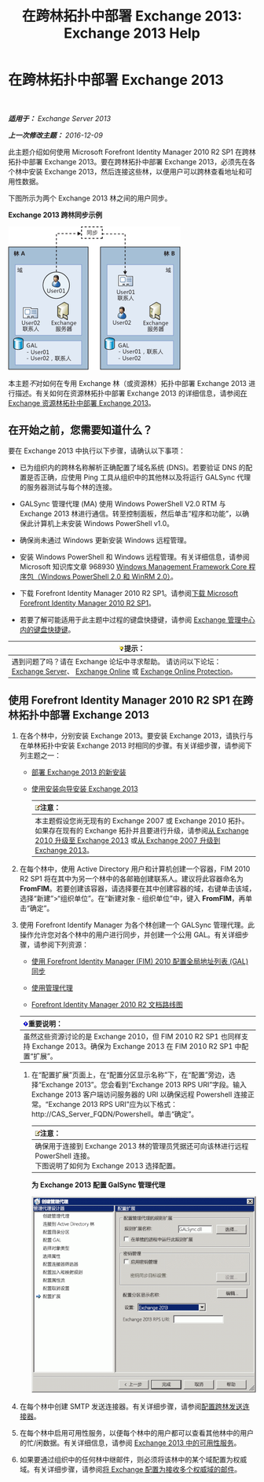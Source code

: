 ﻿---
title: '在跨林拓扑中部署 Exchange 2013: Exchange 2013 Help'
TOCTitle: 在跨林拓扑中部署 Exchange 2013
ms:assetid: 65be650f-d435-4f60-9ff0-5cb88a726abb
ms:mtpsurl: https://technet.microsoft.com/zh-cn/library/Aa998597(v=EXCHG.150)
ms:contentKeyID: 51408232
ms.date: 01/11/2018
mtps_version: v=EXCHG.150
ms.translationtype: HT
---

# 在跨林拓扑中部署 Exchange 2013

 

_**适用于：** Exchange Server 2013_

_**上一次修改主题：** 2016-12-09_

此主题介绍如何使用 Microsoft Forefront Identity Manager 2010 R2 SP1 在跨林拓扑中部署 Exchange 2013。要在跨林拓扑中部署 Exchange 2013，必须先在各个林中安装 Exchange 2013，然后连接这些林，以便用户可以跨林查看地址和可用性数据。

下图所示为两个 Exchange 2013 林之间的用户同步。

**Exchange 2013 跨林同步示例**

![Exchange 2010 多林示例](images/Aa998597.df0ba5dd-cb96-4542-98bd-2a425defe317(EXCHG.150).gif "Exchange 2010 多林示例")

本主题*不*对如何在专用 Exchange 林（或资源林）拓扑中部署 Exchange 2013 进行描述。有关如何在资源林拓扑中部署 Exchange 2013 的详细信息，请参阅[在 Exchange 资源林拓扑中部署 Exchange 2013](deploy-exchange-2013-in-an-exchange-resource-forest-topology-exchange-2013-help.md)。

## 在开始之前，您需要知道什么？

要在 Exchange 2013 中执行以下步骤，请确认以下事项：

  - 已为组织内的跨林名称解析正确配置了域名系统 (DNS)。若要验证 DNS 的配置是否正确，应使用 Ping 工具从组织中的其他林以及将运行 GALSync 代理的服务器测试与每个林的连接。

  - GALSync 管理代理 (MA) 使用 Windows PowerShell V2.0 RTM 与 Exchange 2013 林进行通信。转至控制面板，然后单击“程序和功能”，以确保此计算机上未安装 Windows PowerShell v1.0。

  - 确保尚未通过 Windows 更新安装 Windows 远程管理。

  - 安装 Windows PowerShell 和 Windows 远程管理。有关详细信息，请参阅 Microsoft 知识库文章 968930 [Windows Management Framework Core 程序包（Windows PowerShell 2.0 和 WinRM 2.0）](http://go.microsoft.com/fwlink/p/?linkid=3052%26kbid=968930)。

  - 下载 Forefront Identity Manager 2010 R2 SP1。请参阅[下载 Microsoft Forefront Identity Manager 2010 R2 SP1](https://go.microsoft.com/fwlink/p/?linkid=279868)。

  - 若要了解可能适用于此主题中过程的键盘快捷键，请参阅 [Exchange 管理中心内的键盘快捷键](keyboard-shortcuts-in-the-exchange-admin-center-exchange-online-protection-help.md)。

<table>
<thead>
<tr class="header">
<th><img src="images/Bb124558.tip(EXCHG.150).gif" title="提示" alt="提示" />提示：</th>
</tr>
</thead>
<tbody>
<tr class="odd">
<td>遇到问题了吗？请在 Exchange 论坛中寻求帮助。 请访问以下论坛：<a href="https://go.microsoft.com/fwlink/p/?linkid=60612">Exchange Server</a>、 <a href="https://go.microsoft.com/fwlink/p/?linkid=267542">Exchange Online</a> 或 <a href="https://go.microsoft.com/fwlink/p/?linkid=285351">Exchange Online Protection</a>。</td>
</tr>
</tbody>
</table>


## 使用 Forefront Identity Manager 2010 R2 SP1 在跨林拓扑中部署 Exchange 2013

1.  在各个林中，分别安装 Exchange 2013。要安装 Exchange 2013，请执行与在单林拓扑中安装 Exchange 2013 时相同的步骤。有关详细步骤，请参阅下列主题之一：
    
      - [部署 Exchange 2013 的新安装](deploy-a-new-installation-of-exchange-2013-exchange-2013-help.md)
    
      - [使用安装向导安装 Exchange 2013](install-exchange-2013-using-the-setup-wizard-exchange-2013-help.md)
        
        <table>
        <thead>
        <tr class="header">
        <th><img src="images/Bb124558.note(EXCHG.150).gif" title="注意" alt="注意" />注意：</th>
        </tr>
        </thead>
        <tbody>
        <tr class="odd">
        <td>本主题假设您尚无现有的 Exchange 2007 或 Exchange 2010 拓扑。如果存在现有的 Exchange 拓扑并且要进行升级，请参阅<a href="upgrade-from-exchange-2010-to-exchange-2013-exchange-2013-help.md">从 Exchange 2010 升级至 Exchange 2013</a> 或<a href="upgrade-from-exchange-2007-to-exchange-2013-exchange-2013-help.md">从 Exchange 2007 升级到 Exchange 2013</a>。</td>
        </tr>
        </tbody>
        </table>


2.  在每个林中，使用 Active Directory 用户和计算机创建一个容器，FIM 2010 R2 SP1 将在其中为另一个林中的各邮箱创建联系人。建议将此容器命名为 **FromFIM**。若要创建该容器，请选择要在其中创建容器的域，右键单击该域，选择“新建”\>“组织单位”。在“新建对象 - 组织单位”中，键入 **FromFIM**，再单击“确定”。

3.  使用 Forefront Identify Manager 为各个林创建一个 GALSync 管理代理。此操作允许您对各个林中的用户进行同步，并创建一个公用 GAL。有关详细步骤，请参阅下列资源：
    
      - [使用 Forefront Identity Manager (FIM) 2010 配置全局地址列表 (GAL) 同步](https://go.microsoft.com/fwlink/p/?linkid=279869)
    
      - [使用管理代理](https://go.microsoft.com/fwlink/p/?linkid=279870)
    
      - [Forefront Identity Manager 2010 R2 文档路线图](https://go.microsoft.com/fwlink/p/?linkid=279871)
    
    <table>
    <thead>
    <tr class="header">
    <th><img src="images/Bb124558.important(EXCHG.150).gif" title="重要说明" alt="重要说明" />重要说明：</th>
    </tr>
    </thead>
    <tbody>
    <tr class="odd">
    <td>虽然这些资源讨论的是 Exchange 2010，但 FIM 2010 R2 SP1 也同样支持 Exchange 2013。确保为 Exchange 2013 在 FIM 2010 R2 SP1 中配置“扩展”。</td>
    </tr>
    </tbody>
    </table>
    
    1.  在“配置扩展”页面上，在“配置分区显示名称”下，在“配置”旁边，选择“Exchange 2013”。您会看到“Exchange 2013 RPS URI”字段。输入 Exchange 2013 客户端访问服务器的 URI 以确保远程 Powershell 连接正常。“Exchange 2013 RPS URI”应为以下格式：http://CAS\_Server\_FQDN/Powershell。单击“确定”。
        
        <table>
        <thead>
        <tr class="header">
        <th><img src="images/Bb124558.note(EXCHG.150).gif" title="注意" alt="注意" />注意：</th>
        </tr>
        </thead>
        <tbody>
        <tr class="odd">
        <td>确保用于连接到 Exchange 2013 林的管理员凭据还可向该林进行远程 PowerShell 连接。<br />
        下图说明了如何为 Exchange 2013 选择配置。</td>
        </tr>
        </tbody>
        </table>
        
        **为 Exchange 2013 配置 GalSync 管理代理**
        
        ![Exchange 2010 管理代理设置](images/Aa998597.8f403cda-e5e4-4edf-887f-c1ed46cee3f5(EXCHG.150).gif "Exchange 2010 管理代理设置")  

4.  在每个林中创建 SMTP 发送连接器。有关详细步骤，请参阅[配置跨林发送连接器](configure-a-cross-forest-send-connector-exchange-2013-help.md)。

5.  在每个林中启用可用性服务，以便每个林中的用户都可以查看其他林中的用户的忙/闲数据。有关详细信息，请参阅 [Exchange 2013 中的可用性服务](availability-service-in-exchange-2013-exchange-2013-help.md)。

6.  如果要通过组织中的任何林中继邮件，则必须将该林中的某个域配置为权威域。有关详细步骤，请参阅[将 Exchange 配置为接收多个权威域的邮件](configure-exchange-to-accept-mail-for-multiple-authoritative-domains-exchange-2013-help.md)。

